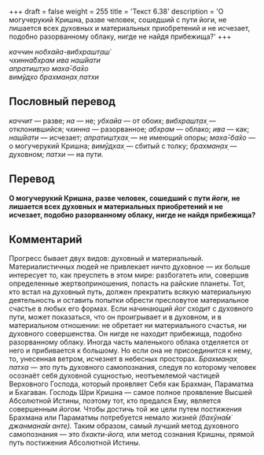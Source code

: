 +++
draft = false
weight = 255
title = 'Текст 6.38'
description = 'О могучерукий Кришна, разве человек, сошедший с пути йоги, не лишается всех духовных и материальных приобретений и не исчезает, подобно разорванному облаку, нигде не найдя прибежища?'
+++

_каччин нобхайа-вибхрашт̣аш́  
чхинна̄бхрам ива наш́йати  
апратишт̣хо маха̄-ба̄хо  
вимӯд̣хо брахман̣ах̣ патхи_

## Пословный перевод

_каччит_ — разве; _на_ — не; _убхайа_ — от обоих; _вибхрашт̣ах̣_ — отклонившийся; _чхинна_ — разорванное; _абхрам_ — облако; _ива_ — как; _наш́йати_ — исчезает; _апратишт̣хах̣_ — не имеющий опоры; _маха̄_\-_ба̄хо_ — о могучерукий Кришна; _вимӯд̣хах̣_ — сбитый с толку; _брахман̣ах̣_ — духовном; _патхи_ — на пути.

## Перевод

**О могучерукий Кришна, разве человек, сошедший с пути _йоги,_ не лишается всех духовных и материальных приобретений и не исчезает, подобно разорванному облаку, нигде не найдя прибежища?**

## Комментарий

Прогресс бывает двух видов: духовный и материальный. Материалистичных людей не привлекает ничто духовное — их больше интересует то, как преуспеть в этом мире: разбогатеть или, совершив определенные жертвоприношения, попасть на райские планеты. Тот, кто встал на духовный путь, должен прекратить всякую материальную деятельность и оставить попытки обрести пресловутое материальное счастье в любых его формах. Если начинающий _йог_ сходит с духовного пути, может показаться, что он проигрывает и в духовном, и в материальном отношении: не обретает ни материального счастья, ни духовного совершенства. Он нигде не находит прибежища, подобно разорванному облаку. Иногда часть маленького облака отделяется от него и прибивается к большому. Но если она не присоединится к нему, то, унесенная ветром, исчезнет в небесных просторах. _Брахман̣ах̣ патха_ — это путь духовного самопознания, следуя по которому человек осознаёт себя духовной сущностью, неотъемлемой частицей Верховного Господа, который проявляет Себя как Брахман, Параматма и Бхагаван. Господь Шри Кришна — самое полное проявление Высшей Абсолютной Истины, поэтому тот, кто предался Ему, является совершенным _йогом._ Чтобы достичь той же цели путем постижения Брахмана или Параматмы потребуется немало жизней _(бахӯна̄м̇ джанмана̄м анте)._ Таким образом, самый лучший метод духовного самопознания — это _бхакти-йога,_ или метод сознания Кришны, прямой путь постижения Абсолютной Истины.
